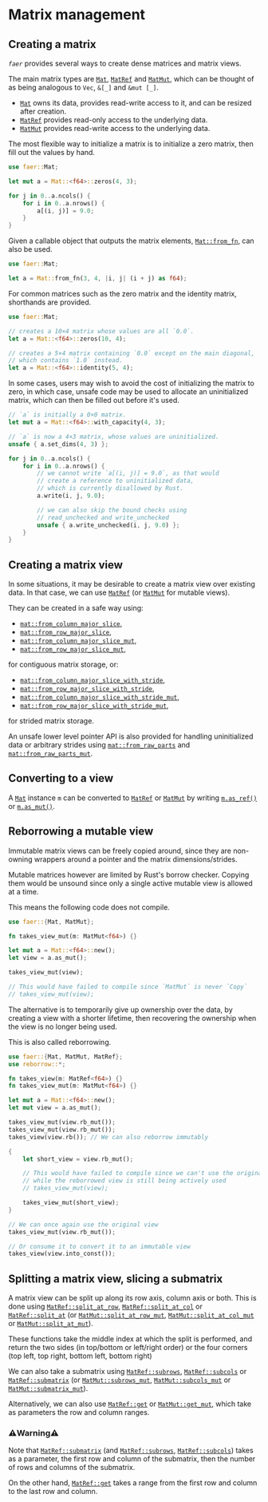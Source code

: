 # Matrix management

## Creating a matrix

_`faer`_ provides several ways to create dense matrices and matrix views.

The main matrix types are [`Mat`], [`MatRef`] and [`MatMut`],
which can be thought of as being analogous to `Vec`, `&[_]` and `&mut [_]`.
- [`Mat`] owns its data, provides read-write access to it, and can be resized after creation.
- [`MatRef`] provides read-only access to the underlying data.
- [`MatMut`] provides read-write access to the underlying data.

The most flexible way to initialize a matrix is to initialize a zero matrix,
then fill out the values by hand.

```rust
use faer::Mat;

let mut a = Mat::<f64>::zeros(4, 3);

for j in 0..a.ncols() {
    for i in 0..a.nrows() {
        a[(i, j)] = 9.0;
    }
}
```

Given a callable object that outputs the matrix elements, [`Mat::from_fn`], can also be used.

```rust
use faer::Mat;

let a = Mat::from_fn(3, 4, |i, j| (i + j) as f64);
```

For common matrices such as the zero matrix and the identity matrix, shorthands
are provided.

```rust
use faer::Mat;

// creates a 10×4 matrix whose values are all `0.0`.
let a = Mat::<f64>::zeros(10, 4);

// creates a 5×4 matrix containing `0.0` except on the main diagonal,
// which contains `1.0` instead.
let a = Mat::<f64>::identity(5, 4);
```

In some cases, users may wish to avoid the cost of initializing the matrix to zero,
in which case, unsafe code may be used to allocate an uninitialized matrix, which
can then be filled out before it's used.
```rust
// `a` is initially a 0×0 matrix.
let mut a = Mat::<f64>::with_capacity(4, 3);

// `a` is now a 4×3 matrix, whose values are uninitialized.
unsafe { a.set_dims(4, 3) };

for j in 0..a.ncols() {
    for i in 0..a.nrows() {
        // we cannot write `a[(i, j)] = 9.0`, as that would
        // create a reference to uninitialized data,
        // which is currently disallowed by Rust.
        a.write(i, j, 9.0);

        // we can also skip the bound checks using
        // read_unchecked and write_unchecked
        unsafe { a.write_unchecked(i, j, 9.0) };
    }
}
```

## Creating a matrix view
In some situations, it may be desirable to create a matrix view over existing
data.
In that case, we can use [`MatRef`] (or [`MatMut`] for
mutable views).

They can be created in a safe way using:

- [`mat::from_column_major_slice`],
- [`mat::from_row_major_slice`],
- [`mat::from_column_major_slice_mut`],
- [`mat::from_row_major_slice_mut`],

for contiguous matrix storage, or:

- [`mat::from_column_major_slice_with_stride`],
- [`mat::from_row_major_slice_with_stride`],
- [`mat::from_column_major_slice_with_stride_mut`],
- [`mat::from_row_major_slice_with_stride_mut`],

for strided matrix storage.

An unsafe lower level pointer API is also provided for handling uninitialized data
or arbitrary strides using [`mat::from_raw_parts`] and [`mat::from_raw_parts_mut`].

## Converting to a view

A [`Mat`] instance `m` can be converted to [`MatRef`] or [`MatMut`] by writing [`m.as_ref()`](https://docs.rs/faer/latest/faer/type.Mat.html#method.as_ref)
or [`m.as_mut()`](https://docs.rs/faer/latest/faer/type.Mat.html#method.as_mut).

## Reborrowing a mutable view

Immutable matrix views can be freely copied around, since they are non-owning
wrappers around a pointer and the matrix dimensions/strides.

Mutable matrices however are limited by Rust's borrow checker. Copying them
would be unsound since only a single active mutable view is allowed at a time.

This means the following code does not compile.

```rust
use faer::{Mat, MatMut};

fn takes_view_mut(m: MatMut<f64>) {}

let mut a = Mat::<f64>::new();
let view = a.as_mut();

takes_view_mut(view);

// This would have failed to compile since `MatMut` is never `Copy`
// takes_view_mut(view);
```

The alternative is to temporarily give up ownership over the data, by creating
a view with a shorter lifetime, then recovering the ownership when the view is
no longer being used.

This is also called reborrowing.

```rust
use faer::{Mat, MatMut, MatRef};
use reborrow::*;

fn takes_view(m: MatRef<f64>) {}
fn takes_view_mut(m: MatMut<f64>) {}

let mut a = Mat::<f64>::new();
let mut view = a.as_mut();

takes_view_mut(view.rb_mut());
takes_view_mut(view.rb_mut());
takes_view(view.rb()); // We can also reborrow immutably

{
    let short_view = view.rb_mut();

    // This would have failed to compile since we can't use the original view
    // while the reborrowed view is still being actively used
    // takes_view_mut(view);

    takes_view_mut(short_view);
}

// We can once again use the original view
takes_view_mut(view.rb_mut());

// Or consume it to convert it to an immutable view
takes_view(view.into_const());
```

## Splitting a matrix view, slicing a submatrix
A matrix view can be split up along its row axis, column axis or both.
This is done using [`MatRef::split_at_row`], [`MatRef::split_at_col`] or
[`MatRef::split_at`] (or [`MatMut::split_at_row_mut`], [`MatMut::split_at_col_mut`] or
[`MatMut::split_at_mut`]).

These functions take the middle index at which the split is performed, and return
the two sides (in top/bottom or left/right order) or the four corners (top
left, top right, bottom left, bottom right)

We can also take a submatrix using [`MatRef::subrows`], [`MatRef::subcols`] or
[`MatRef::submatrix`] (or [`MatMut::subrows_mut`], [`MatMut::subcols_mut`] or
[`MatMut::submatrix_mut`]).

Alternatively, we can also use [`MatRef::get`] or [`MatMut::get_mut`], which take
as parameters the row and column ranges.

### ⚠️Warning⚠️
Note that [`MatRef::submatrix`] (and [`MatRef::subrows`], [`MatRef::subcols`]) takes
as a parameter, the first row and column of the submatrix, then the number
of rows and columns of the submatrix.

On the other hand, [`MatRef::get`] takes a range from the first row and column
to the last row and column.

[`Mat`]: https://docs.rs/faer/latest/faer/mat/struct.Mat.html
[`MatRef`]: https://docs.rs/faer/latest/faer/mat/struct.MatRef.html
[`MatMut`]: https://docs.rs/faer/latest/faer/mat/struct.MatMut.html

[`Mat::from_fn`]: https://docs.rs/faer/latest/faer/mat/struct.Mat.html#method.from_fn

[`mat::from_column_major_slice`]: https://docs.rs/faer/latest/faer/mat/fn.from_column_major_slice.html
[`mat::from_row_major_slice`]: https://docs.rs/faer/latest/faer/mat/fn.from_row_major_slice.html
[`mat::from_column_major_slice_mut`]: https://docs.rs/faer/latest/faer/mat/fn.from_column_major_slice_mut.html
[`mat::from_row_major_slice_mut`]: https://docs.rs/faer/latest/faer/mat/fn.from_row_major_slice_mut.html

[`mat::from_raw_parts`]: https://docs.rs/faer/latest/faer/mat/fn.from_raw_parts.html
[`mat::from_raw_parts_mut`]: https://docs.rs/faer/latest/faer/mat/fn.from_raw_parts_mut.html

[`mat::from_column_major_slice_with_stride`]: https://docs.rs/faer/latest/faer/mat/fn.from_column_major_slice_with_stride.html
[`mat::from_row_major_slice_with_stride`]: https://docs.rs/faer/latest/faer/mat/fn.from_row_major_slice_with_stride.html
[`mat::from_column_major_slice_with_stride_mut`]: https://docs.rs/faer/latest/faer/mat/fn.from_column_major_slice_with_stride_mut.html
[`mat::from_row_major_slice_with_stride_mut`]: https://docs.rs/faer/latest/faer/mat/fn.from_row_major_slice_with_stride_mut.html

[`MatRef::split_at`]: https://docs.rs/faer/latest/faer/mat/struct.MatRef.html#method.split_at
[`MatMut::split_at_mut`]: https://docs.rs/faer/latest/faer/mat/struct.MatMut.html#method.split_at_mut
[`MatRef::split_at_col`]: https://docs.rs/faer/latest/faer/mat/struct.MatRef.html#method.split_at_col
[`MatMut::split_at_col_mut`]: https://docs.rs/faer/latest/faer/mat/struct.MatMut.html#method.split_at_col_mut
[`MatRef::split_at_row`]: https://docs.rs/faer/latest/faer/mat/struct.MatRef.html#method.split_at_row
[`MatMut::split_at_row_mut`]: https://docs.rs/faer/latest/faer/mat/struct.MatMut.html#method.split_at_row_mut

[`MatRef::submatrix`]: https://docs.rs/faer/latest/faer/mat/struct.MatRef.html#method.submatrix
[`MatMut::submatrix_mut`]: https://docs.rs/faer/latest/faer/mat/struct.MatMut.html#method.submatrix_mut
[`MatRef::subrows`]: https://docs.rs/faer/latest/faer/mat/struct.MatRef.html#method.subrows
[`MatMut::subrows_mut`]: https://docs.rs/faer/latest/faer/mat/struct.MatMut.html#method.subrows_mut
[`MatRef::subcols`]: https://docs.rs/faer/latest/faer/mat/struct.MatRef.html#method.subcols
[`MatMut::subcols_mut`]: https://docs.rs/faer/latest/faer/mat/struct.MatMut.html#method.subcols_mut

[`MatRef::get`]: https://docs.rs/faer/latest/faer/mat/struct.MatRef.html#method.get
[`MatMut::get_mut`]: https://docs.rs/faer/latest/faer/mat/struct.MatMut.html#method.get_mut
